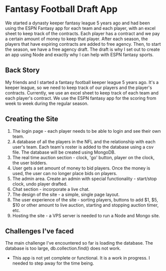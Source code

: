 # Fantasy Football Draft App
We started a dynasty keeper fantasy league 5 years ago and had been using the ESPN Fantasy app for each team and each player, with an excel sheet to keep track of the contracts. Each player has a contract and we pay a certain amount of money to keep that player. After each season, the players that have expiring contracts are added to free agency. Then, to start the season, we have a free agency draft. The draft is why I set out to create an app using Node and exactly why I can help with ESPN fantasy sports. 

## Back Story
My friends and I started a fantasy football keeper league 5 years ago. It's a keeper league, so we need to keep track of our players and the player's contracts. Currently, we use an excel sheet to keep track of each team and each player's contract. We use the ESPN fantasy app for the scoring from week to week during the regular season. 

## Creating the Site
1. The login page - each player needs to be able to login and see their own team. 
2. A database of all the players in the NFL and the relationship with each user's team. Each team's roster is added to the database using a csv file. The database will be created using MongoDB. 
3. The real time auction section - clock, 'go' button, player on the clock, the user bidders. 
4. User gets a set amount of money to bid players. Once the money is used, the user can no longer place bids on players.
5. The admin area. Create an admin with special functionality - start/stop clock, undo player drafted. 
6. Chat section - incorporate a live chat. 
7. The design of the site - a simple, single page layout. 
8. The user experience of the site - sorting players, buttons to add $1, $5, $10 or other amount to live auction, starting and stopping auction timer, etc.
9. Hosting the site - a VPS server is needed to run a Node and Mongo site.

## Challenges I've faced
The main challenge I've encountered so far is loading the database. The database is too large, db.collection.find() does not work. 

* This app is not yet complete or functional. It is a work in progress. I needed to step away for the time being. 
